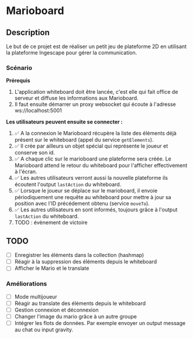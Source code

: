 
# Marioboard

## Description

Le but de ce projet est de réaliser un petit jeu de plateforme 2D en utilisant la plateforme Ingescape pour gérer la communication.

### Scénario

**Prérequis**

1. L'application whiteboard doit être lancée, c'est elle qui fait office de serveur et diffuse les informations aux Marioboard.
2. Il faut ensuite démarrer un proxy websocket qui écoute à l'adresse ws://localhost:5001 

**Les utilisateurs peuvent ensuite se connecter :**

1. ✅ A la connexion le Marioboard récupère la liste des éléments déjà présent sur le whiteboard (appel du service `getElements`).
2. ✅ Il crée par ailleurs un objet spécial qui représente le joueur et conserve son id.
3. ✅ A chaque clic sur le marioboard une plateforme sera créée. Le Marioboard attend le retour du whiteboard pour l'afficher effectivement à l'écran.
4. ✅ Les autres utilisateurs verront aussi la nouvelle plateforme ils écoutent l'output `lastAction` du whiteboard.
5. ✅ Lorsque le joueur se déplace sur le marioboard, il envoie périodiquement une requête au whiteboard pour mettre à jour sa position avec l'ID précédement obtenu (service `moveTo`).
6. ✅ Les autres utilisateurs en sont informés, toujours grâce à l'output `lastAction` du whiteboard.
7. TODO : évènement de victoire

## TODO

- [ ] Enregistrer les éléments dans la collection (hashmap)
- [ ] Réagir à la suppression des éléments depuis le whiteboard
- [ ] Afficher le Mario et le translate

### Améliorations

- [ ] Mode multijoueur
- [ ] Réagir au translate des éléments depuis le whiteboard
- [ ] Gestion connexion et déconnexion
- [ ] Changer l'image du mario grâce à un autre groupe
- [ ] Intégrer les flots de données. Par exemple envoyer un output message au chat ou input gravity.
